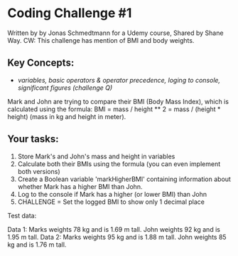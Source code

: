# Coding Challenge #1 
Written by by Jonas Schmedtmann for a Udemy course, Shared by Shane Way.
CW: This challenge has mention of BMI and body weights. 

## Key Concepts: 

  - _variables, basic operators & operator precedence, loging to console, significant figures (challenge Q)_

Mark and John are trying to compare their BMI (Body Mass Index), which is
calculated using the formula:
BMI = mass / height ** 2 = mass / (height * height) (mass in kg
and height in meter).

## Your tasks:

1. Store Mark's and John's mass and height in variables
2. Calculate both their BMIs using the formula (you can even implement both
versions)
3. Create a Boolean variable 'markHigherBMI' containing information about
whether Mark has a higher BMI than John.
4. Log to the console if Mark has a higher (or lower BMI) than John
5. CHALLENGE = Set the logged BMI to show only 1 decimal  place 

Test data:

Data 1: Marks weights 78 kg and is 1.69 m tall. John weights 92 kg and is 1.95
m tall.
Data 2: Marks weights 95 kg and is 1.88 m tall. John weights 85 kg and is 1.76
m tall.
